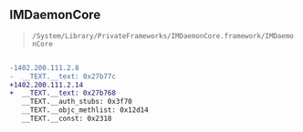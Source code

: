 ## IMDaemonCore

> `/System/Library/PrivateFrameworks/IMDaemonCore.framework/IMDaemonCore`

```diff

-1402.200.111.2.8
-  __TEXT.__text: 0x27b77c
+1402.200.111.2.14
+  __TEXT.__text: 0x27b768
   __TEXT.__auth_stubs: 0x3f70
   __TEXT.__objc_methlist: 0x12d14
   __TEXT.__const: 0x2318

```

